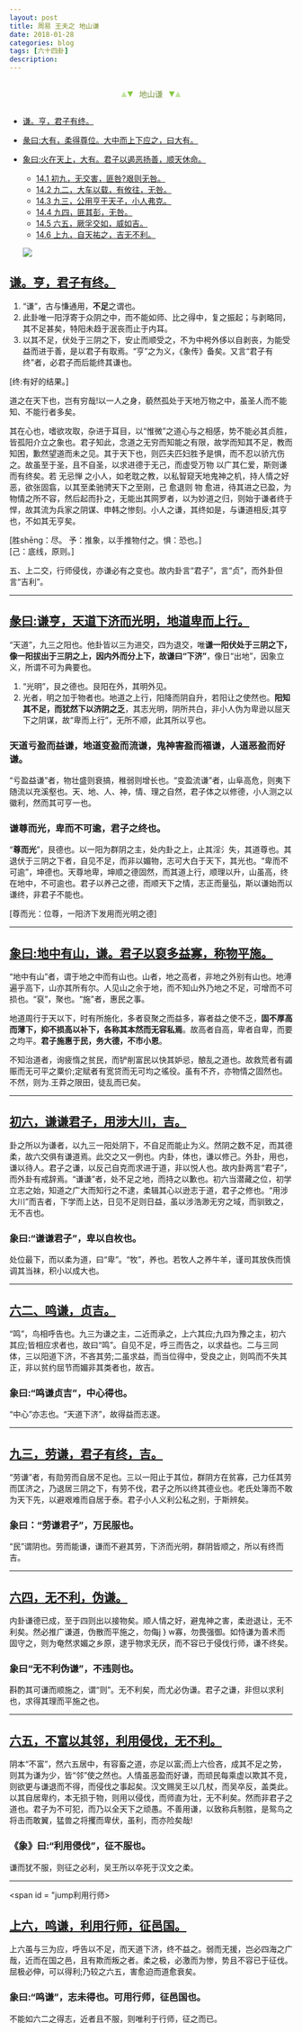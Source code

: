 ```yaml
---
layout: post
title: 周易 王夫之 地山谦
date: 2018-01-28
categories: blog
tags: [六十四卦]
description: 
---
```


<span id = "jump"></span>


<section style="margin: 0px auto; text-align: center;">
    <section class="xhr" style="width: 0px; height: 0px; border-left: 5px solid transparent; border-right: 5px solid transparent; border-bottom: 10px solid rgb(135, 201, 67); display: inline-block; opacity: 0.5; border-top-color: rgb(135, 201, 67);"></section>
    <section class="xhr" style="width: 0px; height: 0px; border-left: 5px solid transparent; border-right: 5px solid transparent; border-top: 10px solid rgb(135, 201, 67); display: inline-block; margin-left: -3px; border-bottom-color: rgb(135, 201, 67);"></section>
    <section style="
margin-left: 0.5em;
display: inline-block;">
        <p>
            <span style="color: rgb(118, 146, 60);">地山谦</span>
        </p>
    </section>
    <section class="xhr" style="margin-left: 0.5em; width: 0px; height: 0px; border-left: 5px solid transparent; border-right: 5px solid transparent; border-top: 10px solid rgb(135, 201, 67); display: inline-block; border-bottom-color: rgb(135, 201, 67);"></section>
    <section class="xhr" style="width: 0px; height: 0px; border-left: 5px solid transparent; border-right: 5px solid transparent; border-bottom: 10px solid rgb(135, 201, 67); display: inline-block; opacity: 0.5; margin-left: -3px; border-top-color: rgb(135, 201, 67);"></section>
</section>

- [谦。亨，君子有终。](#jump君子有终)
- [彖曰:大有，柔得尊位。大中而上下应之，曰大有。](#jump柔得尊位)
- [象曰:火在天上，大有。君子以遏恶扬善，顺天休命。](#jump火在天上)
  - [14.1 初九，无交害，匪咎?艰则无咎。](#jump无交害)
  - [14.2 九二，大车以载，有攸往，无咎。](#jump大车以载)
  - [14.3 九三，公用亨于天子，小人弗克。](#jump公用亨于天子)
  - [14.4 九四，匪其彭，无咎。](#jump匪其彭)
  - [14.5 六五，厥孚交如，威如吉。](#jump厥孚交如)
  - [14.6 上九，自天祐之，吉无不利。](#jump吉无不利)
  
  ![](http://www.guoyi360.com/uploads/allimg/130421/1-130421092K2316.jpg)
  
<span id = "jump君子有终"></span>  
## [谦。亨，君子有终。](#jump)
1. “谦”，古与慊通用，**不足**之谓也。
1. 此卦唯一阳浮寄于众阴之中，而不能如师、比之得中，复之振起；与剥略同，其不足甚矣，特阳未趋于泯丧而止于内耳。
1. 以其不足，伏处于三阴之下，安止而顺受之，不为中枵外侈以自剥丧，为能受益而进于善，是以君子有取焉。“亨”之为义，《象传》备矣。又言“君子有终”者，必君子而后能终其谦也。
  

[终:有好的结果。]

道之在天下也，岂有穷哉!以一人之身，藐然孤处于天地万物之中，虽圣人而不能知、不能行者多矣。


其在心也，嗜欲攻取，杂进于耳目，以“惟微”之道心与之相感，势不能必其贞胜，皆孤阳介立之象也。君子知此，念道之无穷而知能之有限，故学而知其不足，教而知困，歉然望道而未之见。其于天下也，则匹夫匹妇胜予是惧，而不忍以骄亢伤之。故虽至于圣，且不自圣，以求进德于无己，而虚受万物 以广其仁爱，斯则谦而有终矣。若 无忌惮 之小人，如老耽之教，以私智窥天地鬼神之机，持人情之好恶，欲张固翕，以其至柔驰骋天下之至刚，己 愈退则 物 愈进，待其进之已盈，为物情之所不容，然后起而扑之，无能出其网罗者，以为妙道之归，则始于谦者终于悍，故其流为兵家之阴谋、申韩之惨刻。小人之谦，其终如是，与谦道相反;其亨也，不如其无亨矣。


[胜shēng：尽。 予：推象，以手推物付之。惧：恐也。]<br>
[己：底线，原则。]


五、上二交，行师侵伐，亦谦必有之变也。故内卦言“君子”，言“贞”，而外卦但言“吉利”。

----

<span id = "jump谦亨"></span>  
## [彖曰:谦亨，天道下济而光明，地道卑而上行。](#jump)
“天道”，九三之阳也。他卦皆以三为进交，四为退交，唯**谦一阳伏处于三阴之下，像一阳拔出于三阴之上，因内外而分上下，故谦曰“下济”**，像日“出地”，因象立义，所谓不可为典要也。
1. “光明”，艮之德也。艮阳在外，其明外见。
1. 光者，明之加于物者也。地道之上行，阳降而阴自升，若阳让之使然也。**阳知其不足，而犹然下以济阴之乏**，其志光明，阴所共白，非小人伪为卑逊以屈天下之阴谋，故“卑而上行”，无所不顺，此其所以亨也。

### 天道亏盈而益谦，地道变盈而流谦，鬼神害盈而福谦，人道恶盈而好谦。
“亏盈益谦”者，物壮盛则衰搞，稚弱则增长也。“变盈流谦”者，山阜高危，则夷下随流以充溪壑也。天、地、人、神，情、理之自然，君子体之以修德，小人测之以徽利，然而其可亨一也。

### 谦尊而光，卑而不可逾，君子之终也。
“**尊而光**”，艮德也。以一阳为群阴之主，处内卦之上，止其淫氵失，其道尊也。其退伏于三阴之下者，自见不足，而非以媚物，志可大白于天下，其光也。“卑而不可逾”，坤德也。天尊地卑，坤顺之德固然，而其道上行，顺理以升，山虽高，终在地中，不可逾也。君子以养己之德，而顺天下之情，志正而量弘，斯以谦始而以谦终，非君子不能也。


[尊而光：位尊，一阳济下发用而光明之德]
 
----

<span id = "jump地中有山"></span>  
## [象曰:地中有山，谦。君子以裒多益寡，称物平施。](#jump)
“地中有山”者，谓于地之中而有山也。山者，地之高者，非地之外别有山也。地溥遍乎高下，山亦其所有尔。人见山之余于地，而不知山外乃地之不足，可增而不可损也。“裒”，聚也。“施”者，惠民之事。


地道周行于天以下，时有所施化，多者裒聚之而益多，寡者益之使不乏，**固不厚高而薄下，抑不损高以补下，各称其本然而无容私焉**。故高者自高，卑者自卑，而要之均平。**君子施惠于民，务大德，不市小恩**。


不知治道者，询疲惰之贫民，而铲削富民以快其妒忌，酿乱之道也。故救荒者有蠲赈而无可平之粟价;定赋者有宽贷而无可均之徭役。虽有不齐，亦物情之固然也。不然，则为.王莽之限田，徒乱而已矣。

----

<span id = "jump谦谦君子"></span>  
## [初六，谦谦君子，用涉大川，吉。](#jump)
卦之所以为谦者，以九三一阳处阴下，不自足而能止为义。然阴之数不足，而其德柔，故六交俱有谦道焉。此交之又一例也。内卦，体也，谦以修己。外卦，用也，谦以待人。君子之谦，以反己自克而求进于道，非以悦人也。故内卦两言“君子”，而外卦有戒辞焉。“谦谦”者，处不足之地，而持之以歉也。初六当潜藏之位，初学立志之始，知道之广大而知行之不逮，柔辑其心以逊志于道，君子之修也。“用涉大川”而吉者，下学而上达，日见不足则日益，虽以涉浩渺无穷之域，而驯致之，无不吉也。

### 象曰:“谦谦君子”，卑以自枚也。
处位最下，而以柔为道，曰“卑”。“牧”，养也。若牧人之养牛羊，谨司其放佚而慎调其当袜，积小以成大也。

----

<span id = "jump谦谦君子"></span>  
## [六二、鸣谦，贞吉。](#jump)
“鸣”，鸟相呼告也。九三为谦之主，二近而承之，上六其应;九四为豫之主，初六其应;皆相应求者也，故曰“鸣”。自见不足，呼三而告之，以求益也。二与三同体，三以阳道下济，不吝其劳;二虽求益，而当位得中，受良之止，则鸣而不失其正，非以贫约屈节而媚非其类者也，故吉。

### 象曰:“鸣谦贞吉”，中心得也。
“中心”亦志也。“天道下济”，故得益而志遂。

----

<span id = "jump劳谦"></span>  
## [九三，劳谦，君子有终，吉。](#jump)
“劳谦”者，有勋劳而自居不足也。三以一阳止于其位，群阴方在贫寡，己力任其劳而匡济之，乃退居三阴之下，有劳不伐，君子之所以终其德业也。老氏处簿而不敢为天下先，以避艰难而自居于泰。君子小人义利公私之别，于斯辨矣。

### 象曰：“劳谦君子”，万民服也。
“民”谓阴也。劳而能谦，谦而不避其劳，下济而光明，群阴皆顺之，所以有终而吉。

----

<span id = "jump无不利"></span>  
## [六四，无不利，伪谦。](#jump)
内卦谦德已成，至于四则出以接物矣。顺人情之好，避鬼神之害，柔逊退让，无不利矣。然必推广谦道，伪散而平施之，勿侮j } w寡，勿畏强御。如恃谦为善术而固守之，则为奄然求媚之乡原，逮乎物求无厌，而不容已于侵伐行师，谦不终矣。

### 象曰“无不利伪谦”，不违则也。
斟酌其可谦而顺施之，谓“则”。无不利矣，而尤必伪谦。君子之谦，非但以求利也，求得其理而平施之也。


----

<span id = "jump不富以其邻"></span>  
## [六五，不富以其邻，利用侵伐，无不利。](#jump)
阴本“不富”，然六五居中，有容畜之道，亦足以富;而上六俭吝，成其不足之势，则其为谦为少，皆“邻”使之然也。人情虽恶盈而好谦，而顽民每乘虚以欺其不竞，则欲更与谦退而不得，而侵伐之事起矣。汉文赐吴王以几杖，而吴卒反，盖类此。以其自居卑约，本无损于物，则用以侵伐，而师直为壮，无不利矣。然而非君子之道也。君子为不可犯，而乃以全天下之顽愚。不善用谦，以致称兵制胜，是鸳鸟之将击而敢翼，猛兽之将攫而卑伏，虽利，而亦险矣哉!

### 《象》曰:“利用侵伐”，征不服也。
谦而犹不服，则征之必利，吴王所以卒死于汉文之柔。

----

<span id = "jump利用行师></span>  
## [上六，鸣谦，利用行师，征邑国。](#jump)
上六虽与三为应，呼告以不足，而天道下济，终不益之。弱而无援，岂必四海之广哉，近而在国之邑，且有欺而叛之者。柔之极，必激而为惨，势且不容已于征伐。屈极必伸，可以得利;乃较之六五，害愈迫而道愈衰矣。

### 象曰:“鸣谦”，志未得也。可用行师，征邑国也。
不能如六二之得志，近者且不服，则唯利于行师，征之而已。

  
  
  
  
  
  
  
  

